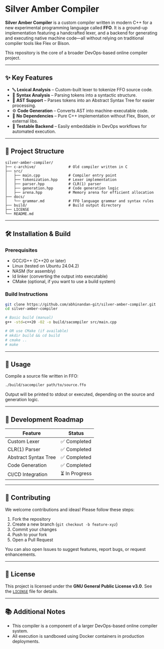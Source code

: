 # Silver Amber Compiler

**Silver Amber Compiler** is a custom compiler written in modern C++ for a new experimental programming language called **FFO**. It is a ground-up implementation featuring a handcrafted lexer, and a backend for generating and executing native machine code—all without relying on traditional compiler tools like Flex or Bison.

This repository is the core of a broader DevOps-based online compiler project.

---

## ✨ Key Features

* 🔤 **Lexical Analysis** – Custom-built lexer to tokenize FFO source code.
* 🧠 **Syntax Analysis** – Parsing tokens into a syntactic structure.
* 🌳 **AST Support** – Parses tokens into an Abstract Syntax Tree for easier processing.
* ⚙️ **Code Generation** – Converts AST into machine-executable code.
* 🚫 **No Dependencies** – Pure C++ implementation without Flex, Bison, or external libs.
* 🧪 **Testable Backend** – Easily embeddable in DevOps workflows for automated execution.

---

## 📁 Project Structure

```
silver-amber-compiler/
├── c-archive/               # Old compiler written in C
├── src/
│   ├── main.cpp             # Compiler entry point
│   ├── tokenization.hpp     # Lexer implementation
│   ├── parser.hpp           # CLR(1) parser
│   ├── generation.hpp       # Code generation logic
│   ├── arena.hpp            # Memory arena for efficient allocation
├── docs/
│   └── grammar.md           # FFO language grammar and syntax rules
├── build/                   # Build output directory
├── LICENSE
└── README.md
```

---

## 🛠️ Installation & Build

### Prerequisites

* GCC/G++ (C++20 or later)
* Linux (tested on Ubuntu 24.04.2)
* NASM (for assembly)
* ld linker (converting the output into executable)
* CMake (optional, if you want to use a build system)

### Build Instructions

```bash
git clone https://github.com/abhinandan-git/silver-amber-compiler.git
cd silver-amber-compiler

# Basic build (manual)
g++ -std=c++20 -O2 -o build/sacompiler src/main.cpp

# OR use CMake (if available)
# mkdir build && cd build
# cmake ..
# make
```

---

## 🚀 Usage

Compile a source file written in FFO:

```bash
./build/sacompiler path/to/source.ffo
```

Output will be printed to stdout or executed, depending on the source and generation logic.

---

## 📌 Development Roadmap

| Feature                     | Status         |
| --------------------------- | -------------- |
| Custom Lexer                | ✅ Completed   |
| CLR(1) Parser               | ✅ Completed   |
| Abstract Syntax Tree        | ✅ Completed   |
| Code Generation             | ✅ Completed   |
| CI/CD Integration           | ⏳ In Progress |

---

## 🤝 Contributing

We welcome contributions and ideas! Please follow these steps:

1. Fork the repository
2. Create a new branch (`git checkout -b feature-xyz`)
3. Commit your changes
4. Push to your fork
5. Open a Pull Request

You can also open Issues to suggest features, report bugs, or request enhancements.

---

## 🪪 License

This project is licensed under the **GNU General Public License v3.0**.
See the [`LICENSE`](./LICENSE) file for details.

---

## 📚 Additional Notes

* This compiler is a component of a larger DevOps-based online compiler system.
* All execution is sandboxed using Docker containers in production deployments.